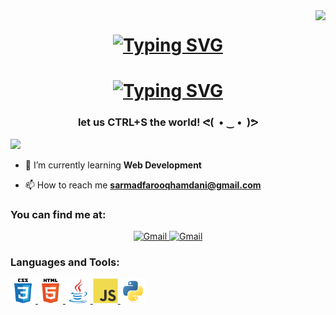 <img align="right" src="https://api.visitorbadge.io/api/visitors?path=https%3A%2F%2Fgithub.com%2Fsarmadhamdani02&label=Visitors&labelColor=%23263759&countColor=%2337d67a&style=flat&labelStyle=none" />

<h1 align="center">
<a href="https://git.io/typing-svg"><img src="https://readme-typing-svg.herokuapp.com?font=M+PLUS+1+Code&weight=500&size=30&duration=3000&pause=500&color=44F748&center=true&vCenter=true&width=435&lines=Hello+%F0%9F%91%8B;Assalam-o-Alaikum!+%F0%9F%99%82" alt="Typing SVG" /></a>
</h1>
<!-- [![MasterHead](https://blog.zoho.com/wp-content/uploads/2017/07/Screen-Shot-2017-07-06-at-6.49.00-PM.png)] -->
<!-- [![MasterHead](https://miro.medium.com/max/1050/1*jB76MLZjiNhGSQQvxm7LSQ.gif)] -->


<h1 align="center">
  <a href="https://git.io/typing-svg"><img src="https://readme-typing-svg.herokuapp.com?font=fira+code&weight=500&size=50&duration=1000&pause=500&color=93F7DB&center=true&vCenter=true&repeat=false&width=635&lines=Shah+Sarmad+Hamdani" alt="Typing SVG" /></a>
</h1>

<h3 align="center">let us CTRL+S the world! ᕙ⁠(⁠ ⁠ ⁠•⁠ ⁠‿⁠ ⁠•⁠ ⁠ ⁠)⁠ᕗ</h3>

<img src="https://i.gifer.com/7jd9.gif">


- 🌱 I’m currently learning **Web Development**

- 📫 How to reach me **sarmadfarooqhamdani@gmail.com**

<h3 align="left">You can find me at:</h3>
<p align="center">
  <a href="https://linkedin.com/in/shah sarmad hamdani" target="blank">  
    <img src="https://img.shields.io/badge/Gmail-D14836?style=for-the-badge&logo=gmail&logoColor=white" alt="Gmail" height="0" width="100"/>
  </a>

  <a href="https://linkedin.com/in/shah sarmad hamdani" target="blank">  
    <img src="https://img.shields.io/badge/Instagram-E4405F?style=for-the-badge&logo=instagram&logoColor=white" alt="Gmail" height="40" width="100"/>
  </a>
</p>

<h3 align="left">Languages and Tools:</h3>
<p align="left"> <a href="https://www.w3schools.com/css/" target="_blank" rel="noreferrer"> <img src="https://raw.githubusercontent.com/devicons/devicon/master/icons/css3/css3-original-wordmark.svg" alt="css3" width="40" height="40"/> </a> <a href="https://www.w3.org/html/" target="_blank" rel="noreferrer"> <img src="https://raw.githubusercontent.com/devicons/devicon/master/icons/html5/html5-original-wordmark.svg" alt="html5" width="40" height="40"/> </a> <a href="https://www.java.com" target="_blank" rel="noreferrer"> <img src="https://raw.githubusercontent.com/devicons/devicon/master/icons/java/java-original.svg" alt="java" width="40" height="40"/> </a> <a href="https://developer.mozilla.org/en-US/docs/Web/JavaScript" target="_blank" rel="noreferrer"> <img src="https://raw.githubusercontent.com/devicons/devicon/master/icons/javascript/javascript-original.svg" alt="javascript" width="40" height="40"/> </a> <a href="https://www.python.org" target="_blank" rel="noreferrer"> <img src="https://raw.githubusercontent.com/devicons/devicon/master/icons/python/python-original.svg" alt="python" width="40" height="40"/> </a> </p>

